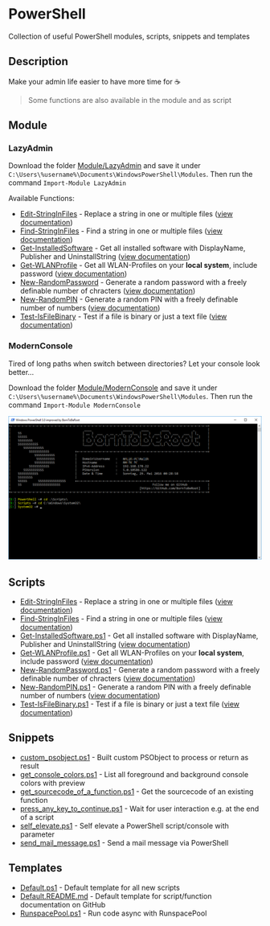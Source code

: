 # PowerShell
Collection of useful PowerShell modules, scripts, snippets and templates

## Description

Make your admin life easier to have more time for :coffee:

>Some functions are also available in the module and as script

## Module

### LazyAdmin

Download the folder [Module/LazyAdmin](Module/LazyAdmin) and save it under `C:\Users\%username%\Documents\WindowsPowerShell\Modules`. Then run the command `Import-Module LazyAdmin`

Available Functions:

* [Edit-StringInFiles](Module/LazyAdmin/Edit-StringInFiles.ps1) - Replace a string in one or multiple files ([view documentation](Documentation/Edit-StringInFiles.README.md))
* [Find-StringInFiles](Module/LazyAdmin/Find-StringInFiles.ps1) - Find a string in one or multiple files ([view documentation](Documentation/Find-StringInFiles.README.md))
* [Get-InstalledSoftware](Module/LazyAdmin/Get-InstalledSoftware.ps1) - Get all installed software with DisplayName, Publisher and UninstallString ([view documentation](Documentation/Get-InstalledSoftware.README.md))
* [Get-WLANProfile](Module/LazyAdmin/Get-WLANProfile.ps1) - Get all WLAN-Profiles on your **local system**, include password ([view documentation](Documentation/Get-WLANProfile.README.md))
* [New-RandomPassword](Module/LazyAdmin/New-RandomPassword.ps1) - Generate a random password with a freely definable number of chracters ([view documentation](Documentation/New-RandomPassword.README.md))
* [New-RandomPIN](Module/LazyAdmin/New-RandomPIN.ps1) - Generate a random PIN with a freely definable number of numbers ([view documentation](Documentation/New-RandomPIN.README.md))
* [Test-IsFileBinary](Module/LazyAdmin/Test-IsFileBinary.ps1) - Test if a file is binary or just a text file ([view documentation](Documentation/Test-IsFileBinary.README.md))

### ModernConsole 

Tired of long paths when switch between directories? Let your console look better...

Download the folder [Module/ModernConsole](Module/ModernConsole) and save it under `C:\Users\%username%\Documents\WindowsPowerShell\Modules`. Then run the command `Import-Module ModernConsole`

![Screenshot](/Documentation/ModernConsole.png?raw=true)

## Scripts

* [Edit-StringInFiles](Scripts/Edit-StringInFiles.ps1) - Replace a string in one or multiple files ([view documentation](Documentation/Edit-StringInFiles.README.md))
* [Find-StringInFiles](Scripts/Find-StringInFiles.ps1) - Find a string in one or multiple files ([view documentation](Documentation/Find-StringInFiles.README.md))
* [Get-InstalledSoftware.ps1](Scripts/Get-InstalledSoftware.ps1) - Get all installed software with DisplayName, Publisher and UninstallString ([view documentation](Documentation/Get-InstalledSoftware.README.md))
* [Get-WLANProfile.ps1](Scripts/Get-WLANProfile.ps1) - Get all WLAN-Profiles on your **local system**, include password ([view documentation](Documentation/Get-WLANProfile.README.md))
* [New-RandomPassword.ps1](Scripts/New-RandomPassword.ps1) - Generate a random password with a freely definable number of chracters ([view documentation](Documentation/New-RandomPassword.README.md))
* [New-RandomPIN.ps1](Scripts/New-RandomPIN.ps1) - Generate a random PIN with a freely definable number of numbers ([view documentation](Documentation/New-RandomPIN.README.md))
* [Test-IsFileBinary.ps1](Scripts/Test-IsFileBinary.ps1) - Test if a file is binary or just a text file ([view documentation](Documentation/Test-IsFileBinary.README.md))

## Snippets

* [custom_psobject.ps1](Snippets/custom_psobject.ps1) - Built custom PSObject to process or return as result
* [get_console_colors.ps1](Snippets/get_console_colors.ps1) - List all foreground and background console colors with preview
* [get_sourcecode_of_a_function.ps1](Snippets/get_sourcecode_of_a_function.ps1) - Get the sourcecode of an existing function
* [press_any_key_to_continue.ps1](Snippets/press_any_key_to_continue.ps1) - Wait for user interaction e.g. at the end of a script
* [self_elevate.ps1](Snippets/self_elevate.ps1) - Self elevate a PowerShell script/console with parameter 
* [send_mail_message.ps1](Snippets/send_mail_message.ps1) - Send a mail message via PowerShell

## Templates

* [Default.ps1](Templates/Default.ps1) - Default template for all new scripts
* [Default.README.md](Templates/Default.README.md) - Default template for script/function documentation on GitHub
* [RunspacePool.ps1](Templates/RunspacePool.ps1) - Run code async with RunspacePool
